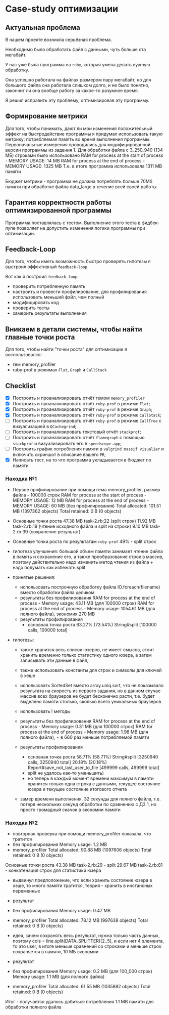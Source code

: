 # Case-study оптимизации

## Актуальная проблема
В нашем проекте возникла серьёзная проблема.

Необходимо было обработать файл с данными, чуть больше ста мегабайт.

У нас уже была программа на `ruby`, которая умела делать нужную обработку.

Она успешно работала на файлах размером пару мегабайт, но для большого файла она работала слишком долго, и не было понятно, закончит ли она вообще работу за какое-то разумное время.

Я решил исправить эту проблему, оптимизировав эту программу.

## Формирование метрики
Для того, чтобы понимать, дают ли мои изменения положительный эффект на быстродействие программы я придумал использовать такую метрику: потребляемая память во время выполнения программы.
Первоначальные измерения проводились для модифицированной версии программы из задания 1.
Для обработки файла с 3_250_940 (134 МБ) строками было использовано
RAM for process at the start of process - MEMORY USAGE: 14 MB
RAM for process at the end of process - MEMORY USAGE: 1325 MB
Т.е. в итоге программа использовала 1311 MB памяти

Бюджет метрики - программа не должна потреблять больше 70Мб памяти при обработке файла data_large в течение всей своей работы.

## Гарантия корректности работы оптимизированной программы
Программа поставлялась с тестом. Выполнение этого теста в фидбек-лупе позволяет не допустить изменения логики программы при оптимизации.

## Feedback-Loop
Для того, чтобы иметь возможность быстро проверять гипотезы я выстроил эффективный `feedback-loop`.

Вот как я построил `feedback_loop`:
- проверить потребленную память
- настроить и провести профилирование, для профилирования использовать меньший файл, чем полный
- модифицировать код
- проверить тесты
- замерить результаты выполнения

## Вникаем в детали системы, чтобы найти главные точки роста
Для того, чтобы найти "точки роста" для оптимизации я воспользовался:
- гем memory_profiler
- ruby-prof в режимах `Flat`, `Graph` и `CallStack`

## Checklist
- [x] Построить и проанализировать отчёт гемом `memory_profiler`
- [x] Построить и проанализировать отчёт `ruby-prof` в режиме `Flat`;
- [x] Построить и проанализировать отчёт `ruby-prof` в режиме `Graph`;
- [x] Построить и проанализировать отчёт `ruby-prof` в режиме `CallStack`;
- [ ] Построить и проанализировать отчёт `ruby-prof` в режиме `CallTree` c визуализацией в `QCachegrind`;
- [ ] Построить и проанализировать текстовый отчёт `stackprof`;
- [ ] Построить и проанализировать отчёт `flamegraph` с помощью `stackprof` и визуализировать его в `speedscope.app`;
- [ ] Построить график потребления памяти в `valgrind massif visualier` и включить скриншот в описание вашего `PR`;
- [x] Написать тест, на то что программа укладывается в бюджет по памяти

### Находка №1
- Первое профилирование при помощи гема memory_profiler, размер файла - 100000 строк
RAM for process at the start of process - MEMORY USAGE: 12 MB
RAM for process at the end of process - MEMORY USAGE: 60 MB (без профилирования)
Total allocated: 101.51 MB (1397362 objects)
Total retained:  0 B (0 objects)

- Основные точки роста
47.38 MB  task-2.rb:22 (split строк)
11.92 MB  task-2.rb:19 (чтение исходного файла и split на строки)
9.10 MB   task-2.rb:39 (сохранение результат)

- Основные точки роста по результатам `ruby-prof`
49% - split строк

- гипотеза улучшения: большой объем памяти занимает чтение файла в память и сохранение его, а также преобразование строк в массив, поэтому действительно надо изменить метод чтения из файла + надо подумать как избежать split

- принятые решения:
  - использовать построчную обработку файла IO.foreach(filename) вместо обработки файла целиком
  - результаты без профилирования
    RAM for process at the end of process - Memory usage: 43.11 MB (для 100000 строк)
    RAM for process at the end of process - Memory usage: 1054.61 MB (для полного файла), экономия 270 MB
  - результаты профилирования
    - основная точка роста 63.27% (73.54%) String#split [100000 calls, 100000 total]

- гипотезы:
  - также хранится весь список юзеров, не имеет смысла, стоит хранить временно только статистику одного юзера, а затем записывать эти данные в файл,
  - также использовать константы для строк и символы для ключей в хеше
  - использовать SortedSet вместо array.uniq.sort, что не показывало результата на скорость из первого задания, но в данном случае массив всех браузеров не будет бесконечно расти, т.е. будет выделено памяти столько, сколько всего уникальных браузеров
  - использовать ! методы

  - результаты без профилирования
    RAM for process at the end of process - Memory usage: 0.31 MB (для 100000 строк)
    RAM for process at the end of process - Memory usage: 1.98 MB (для полного файла), ~ в 660 раз меньше потребляемой памяти
  - результаты профилирования
    - основная точка роста 58.71% (58.71%) String#split [3250940 calls, 3250940 total]
                           20.18% (20.18%) Report#save_not_last_user_to_file [499999 calls, 499999 total]
    - split не удалось как-то уменьшить)
    - но теперь в каждый момент времени максимум в памяти хранится только одна строка с данными, текущее состояние юзера и текущее состояние итогового отчета
  - замер времени выполнения, 32 секунды для полного файла, т.е. потеря нескольких секунд обработки по сравнению с ДЗ 1, но просто громадный скачок в экономии памяти

### Находка №2
- повторная проверка при помощи memory_profiler показала, что тратится
- без профилирования
  Memory usage: 1.2 MB
- memory_profiler
  Total allocated: 90.88 MB (1097606 objects)
  Total retained:  0 B (0 objects)

Основные точки роста
43.38 MB  task-2.rb:29 - split
29.67 MB  task-2.rb:81 - конкатенация строк для статистики юзера

- выдвинул предположение, что если хранить состояние юзера в хэше, то много памяти тратится, теория - хранить в инстансных переменных
- результат
- без профилирования
  Memory usage: 0.47 MB
- memory_profiler
  Total allocated: 78.12 MB (997638 objects)
  Total retained:  0 B (0 objects)

- идея, зачем сохранять весь результат, нужна только часть данных, поэтому cols = line.split(DATA_SPLITTER)[2..5], и если нет 4 элемента, то это user, в итоге меньше сравнений со строками и меньше строк сохраняется в памяти, 10 МБ экономии
- результат
- без профилирования
  Memory usage: 0.2 MB (для 100_000 строк)
  Memory usage: 1.1 MB (для полного файла)
- memory_profiler
  Total allocated: 61.55 MB (1035882 objects)
  Total retained:  0 B (0 objects)

Итог - получается удалось добиться потребления 1.1 MB памяти для обработки полного файла
